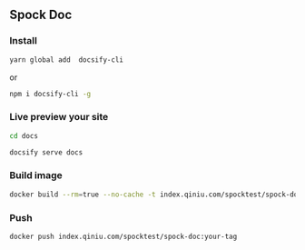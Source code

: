 ## Spock Doc

### Install

```bash
yarn global add  docsify-cli
```

or

```bash
npm i docsify-cli -g
```

### Live preview your site

```bash
cd docs
```

```bash
docsify serve docs
```

### Build image

```bash
docker build --rm=true --no-cache -t index.qiniu.com/spocktest/spock-doc:your-tag .
```

### Push

```bash
docker push index.qiniu.com/spocktest/spock-doc:your-tag
```
